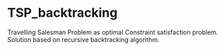 # TSP_backtracking
Travelling Salesman Problem as optimal Constraint satisfaction problem. Solution based on recursive backtracking algorithm.